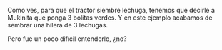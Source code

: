 Como ves, para que el tractor siembre lechuga, tenemos que decirle a Mukinita que ponga 3 bolitas verdes.  Y en este ejemplo acabamos de sembrar una hilera de 3 lechugas. 

Pero fue un poco difícil entenderlo, ¿no? 
